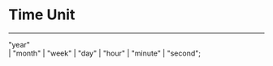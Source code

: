 # Time Unit 
---
   "year"  
  | "month"
  | "week"
  | "day"
  | "hour"
  | "minute"
  | "second";
